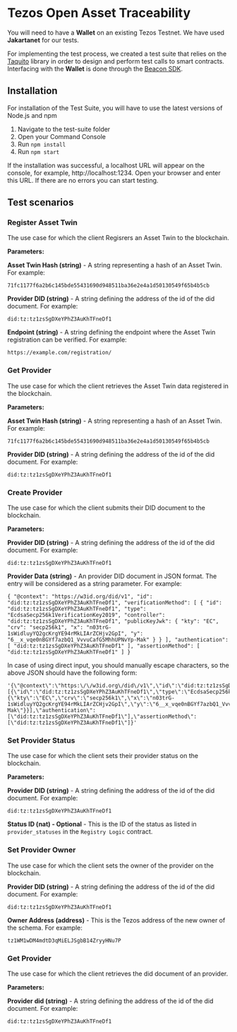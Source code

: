 # Tezos Open Asset Traceability

You will need to have a **Wallet** on an existing Tezos Testnet. We have used **Jakartanet** for our tests.

For implementing the test process, we created a test suite that relies on the [Taquito](https://tezostaquito.io/) library in order to design and perform test calls to smart contracts. Interfacing with the **Wallet** is done through the [Beacon SDK](https://github.com/airgap-it/beacon-sdk).

## Installation

For installation of the Test Suite, you will have to use the latest versions of Node.js and npm

1. Navigate to the test-suite folder
2. Open your Command Console
3. Run `npm install`
4. Run `npm start`

If the installation was successful, a localhost URL will appear on the console, for example, http://localhost:1234. Open your browser and enter this URL. If there are no errors you can start testing.

## Test scenarios

### Register Asset Twin

The use case for which the client Regisrers an Asset Twin to the blockchain.

**Parameters:**

**Asset Twin Hash (string)** - A string representing a hash of an Asset Twin. For example:

```
71fc1177f6a2b6c145bde55431690d948511ba36e2e4a1d50130549f65b4b5cb
```

**Provider DID (string)** - A string defining the address of the id of the did document. For example:

```
did:tz:tz1zsSgDXeYPhZ3AuKhTFneDf1
```

**Endpoint (string)** - A string defining the endpoint where the Asset Twin registration can be verified. For example:

```
https://example.com/registration/
```

### Get Provider

The use case for which the client retrieves the Asset Twin data registered in the blockchain.

**Parameters:**

**Asset Twin Hash (string)** - A string representing a hash of an Asset Twin. For example:

```
71fc1177f6a2b6c145bde55431690d948511ba36e2e4a1d50130549f65b4b5cb
```

**Provider DID (string)** - A string defining the address of the id of the did document. For example:

```
did:tz:tz1zsSgDXeYPhZ3AuKhTFneDf1
```

### Create Provider

The use case for which the client submits their DID document to the blockchain.

**Parameters:**

**Provider DID (string)** - A string defining the address of the id of the did document. For example:

```
did:tz:tz1zsSgDXeYPhZ3AuKhTFneDf1
```

**Provider Data (string)** - An provider DID document in JSON format. The entry will be considered as a string parameter. For example:

```
{ "@context": "https://w3id.org/did/v1", "id": "did:tz:tz1zsSgDXeYPhZ3AuKhTFneDf1", "verificationMethod": [ { "id": "did:tz:tz1zsSgDXeYPhZ3AuKhTFneDf1", "type": "EcdsaSecp256k1VerificationKey2019", "controller": "did:tz:tz1zsSgDXeYPhZ3AuKhTFneDf1", "publicKeyJwk": { "kty": "EC", "crv": "secp256k1", "x": "n03trG-1sWidluyYQ2gcKrgYE94rMkLIArZCHjv2GpI", "y": "6__x_vqe0nBGYf7azbQ1_VvvuCafG5MhhUPNvYp-Mak" } } ], "authentication": [ "did:tz:tz1zsSgDXeYPhZ3AuKhTFneDf1" ], "assertionMethod": [ "did:tz:tz1zsSgDXeYPhZ3AuKhTFneDf1" ] }
```

In case of using direct input, you should manually escape characters, so the above JSON should have the following form:

```
'{\"@context\":\"https:\/\/w3id.org\/did\/v1\",\"id\":\"did:tz:tz1zsSgDXeYPhZ3AuKhTFneDf1\",\"verificationMethod\":[{\"id\":\"did:tz:tz1zsSgDXeYPhZ3AuKhTFneDf1\",\"type\":\"EcdsaSecp256k1VerificationKey2019\",\"controller\":\"did:tz:tz1zsSgDXeYPhZ3AuKhTFneDf1\",\"publicKeyJwk\":{\"kty\":\"EC\",\"crv\":\"secp256k1\",\"x\":\"n03trG-1sWidluyYQ2gcKrgYE94rMkLIArZCHjv2GpI\",\"y\":\"6__x_vqe0nBGYf7azbQ1_VvvuCafG5MhhUPNvYp-Mak\"}}],\"authentication\":[\"did:tz:tz1zsSgDXeYPhZ3AuKhTFneDf1\"],\"assertionMethod\":[\"did:tz:tz1zsSgDXeYPhZ3AuKhTFneDf1\"]}'
```

### Set Provider Status

The use case for which the client sets their provider status on the blockchain.

**Parameters:**

**Provider DID (string)** - A string defining the address of the id of the did document. For example:

```
did:tz:tz1zsSgDXeYPhZ3AuKhTFneDf1
```

**Status ID (nat) - Optional** - This is the ID of the status as listed in `provider_statuses` in the `Registry Logic` contract.

### Set Provider Owner

The use case for which the client sets the owner of the provider on the blockchain.

**Provider DID (string)** - A string defining the address of the id of the did document. For example:

```
did:tz:tz1zsSgDXeYPhZ3AuKhTFneDf1
```

**Owner Address (address)** - This is the Tezos address of the new owner of the schema. For example:

```
tz1WM1wDM4mdtD3qMiELJSgbB14ZryyHNu7P
```
 
### Get Provider

The use case for which the client retrieves the did document of an provider.

**Parameters:**

**Provider did (string)** - A string defining the address of the id of the did document. For example:

```
did:tz:tz1zsSgDXeYPhZ3AuKhTFneDf1
```